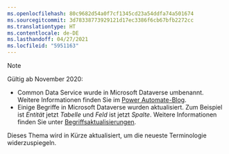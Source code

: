 ```yaml
---
ms.openlocfilehash: 80c9682d54a0f7cf1345cd23a54ddfa74a501674
ms.sourcegitcommit: 3d78338773929121d17ec3386f6cb67bfb2272cc
ms.translationtype: HT
ms.contentlocale: de-DE
ms.lasthandoff: 04/27/2021
ms.locfileid: "5951163"
---
```

> [!NOTE]
> Gültig ab November 2020:
>
> - Common Data Service wurde in Microsoft Dataverse umbenannt. Weitere Informationen finden Sie im [Power Automate-Blog](https://aka.ms/PAuAppBlog).
> - Einige Begriffe in Microsoft Dataverse wurden aktualisiert. Zum Beispiel ist *Entität* jetzt *Tabelle* und *Feld* ist jetzt *Spalte*. Weitere Informationen finden Sie unter [Begriffsaktualisierungen](/powerapps/maker/data-platform/data-platform-intro).
>
> Dieses Thema wird in Kürze aktualisiert, um die neueste Terminologie widerzuspiegeln.
